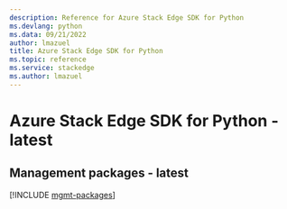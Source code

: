 ```yaml
---
description: Reference for Azure Stack Edge SDK for Python
ms.devlang: python
ms.data: 09/21/2022
author: lmazuel
title: Azure Stack Edge SDK for Python
ms.topic: reference
ms.service: stackedge
ms.author: lmazuel
---
```

# Azure Stack Edge SDK for Python - latest

## Management packages - latest
[!INCLUDE [mgmt-packages](stack-edge-mgmt-index.md)]